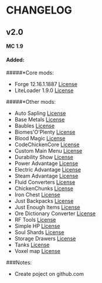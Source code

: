 # CHANGELOG
## v2.0
__MC 1.9__
#### Added:
#####*Core mods:
* Forge 12.16.1.1887 [License]()
* LiteLoader 1.9.0 [License]()
  
#####*Other mods:
* Auto Sapling [License]()
* Base Metals [License]()
* Baubles [License]()
* Biomes'O'Plenty [License]()
* Blood Magic [License]()
* CodeChickenCore [License]()
* Custom Main Menu [License]()
* Durability Show [License]()
* Power Advantage [License]()
* Electric Advantage [License]()
* Steam Advantage [License]()
* Fluid Converters [License]()
* ChickenChunks [License]()
* Iron Chest [License]()
* Just Backpacks [License]()
* Just Enough Items [License]()
* Ore Dictionary Converter [License]()
* RF Tools [License]()
* Simple HP [License]()
* Soul Shards [License]()
* Storage Drawers [License]()
* Tanks [License]()
* Voxel map [License]()

###Notes:
* Create poject on github.com
